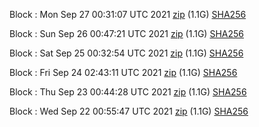 Block [](https://testnet-insight.dashevo.org/insight/block/): Mon Sep 27 00:31:07 UTC 2021 [zip](https://dash-bootstrap.ams3.digitaloceanspaces.com/testnet/2021-09-27/bootstrap.dat.zip) (1.1G) [SHA256](https://dash-bootstrap.ams3.digitaloceanspaces.com/testnet/2021-09-27/sha256.txt)

Block [](https://testnet-insight.dashevo.org/insight/block/): Sun Sep 26 00:47:21 UTC 2021 [zip](https://dash-bootstrap.ams3.digitaloceanspaces.com/testnet/2021-09-26/bootstrap.dat.zip) (1.1G) [SHA256](https://dash-bootstrap.ams3.digitaloceanspaces.com/testnet/2021-09-26/sha256.txt)

Block [](https://testnet-insight.dashevo.org/insight/block/): Sat Sep 25 00:32:54 UTC 2021 [zip](https://dash-bootstrap.ams3.digitaloceanspaces.com/testnet/2021-09-25/bootstrap.dat.zip) (1.1G) [SHA256](https://dash-bootstrap.ams3.digitaloceanspaces.com/testnet/2021-09-25/sha256.txt)

Block [](https://testnet-insight.dashevo.org/insight/block/): Fri Sep 24 02:43:11 UTC 2021 [zip](https://dash-bootstrap.ams3.digitaloceanspaces.com/testnet/2021-09-24/bootstrap.dat.zip) (1.1G) [SHA256](https://dash-bootstrap.ams3.digitaloceanspaces.com/testnet/2021-09-24/sha256.txt)

Block [](https://testnet-insight.dashevo.org/insight/block/): Thu Sep 23 00:44:28 UTC 2021 [zip](https://dash-bootstrap.ams3.digitaloceanspaces.com/testnet/2021-09-23/bootstrap.dat.zip) (1.1G) [SHA256](https://dash-bootstrap.ams3.digitaloceanspaces.com/testnet/2021-09-23/sha256.txt)

Block [](https://testnet-insight.dashevo.org/insight/block/): Wed Sep 22 00:55:47 UTC 2021 [zip](https://dash-bootstrap.ams3.digitaloceanspaces.com/testnet/2021-09-22/bootstrap.dat.zip) (1.1G) [SHA256](https://dash-bootstrap.ams3.digitaloceanspaces.com/testnet/2021-09-22/sha256.txt)
